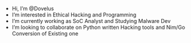 -  Hi, I’m @Dovelus
-  I’m interested in Ethical Hacking and Programming
-  I’m currently working as SoC Analyst and Studying Malware Dev
-  I’m looking to collaborate on Python written Hacking tools and Nim/Go Conversion of Existing one

<!---
Dovelus/Dovelus is a ✨ special ✨ repository because its `README.md` (this file) appears on your GitHub profile.
You can click the Preview link to take a look at your changes.
--->
